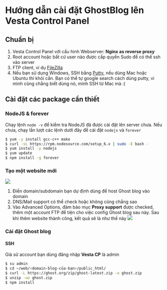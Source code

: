 # Hướng dẫn cài đặt GhostBlog lên Vesta Control Panel
## Chuẩn bị
1. Vesta Control Panel với cấu hình Webserver: **Nginx as reverse proxy**
2. Root account hoặc bất cứ user nào được cấp quyền Sudo để có thể ssh vào server
3. FTP client, ví dụ [FileZilla](https://filezilla-project.org/download.php)
4. Nếu bạn sử dụng Windows, SSH bằng [Putty](http://www.putty.org/), nếu dùng Mac hoặc Ubuntu thì khỏi cần. Bạn có thể tự google search cách dùng putty, vì mình cũng chẳng biết dùng nó, mình SSH từ Mac mà :(
## Cài đặt các package cần thiết
### NodeJS & forever
Chạy lệnh `node -v` để kiểm tra NodeJS đã được cài đặt lên server chưa. Nếu chưa, chạy lần lượt các lệnh dưới đây để cài đặt `nodejs` và `forever`
```bash
$ yum -y install gcc-c++ make
$ curl -sL https://rpm.nodesource.com/setup_6.x | sudo -E bash -
$ yum install -y nodejs
$ yum update
$ npm install -g forever
```
### Tạo một website mới
![](http://i.imgur.com/CRrH0Oo.png)
1. Điền domain/subdomain bạn dự định dùng để host Ghost blog vào domain
2. DNS/Mail support có thể check hoặc không cũng chẳng sao
3. Vào Advanced Options, đảm bảo mục **Proxy support** được checked, thêm một account FTP để tiện cho việc config Ghost blog sau này.
Sau khi thêm website thành công, kết quả sẽ là như thế này
![](http://i.imgur.com/sABg0pD.png)
### Cài đặt Ghost blog
#### SSH
Giả sử account bạn dùng đăng nhập **Vesta CP** là admin
```bash
$ su admin
$ cd ~/web/<domain-blog-của-bạn>/public_html/
$ curl -L https://ghost.org/zip/ghost-latest.zip -o ghost.zip
$ unzip -uo ghost.zip
$ npm install
```
